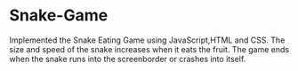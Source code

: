 # Snake-Game
Implemented the Snake Eating Game using JavaScript,HTML and CSS.
The size and speed of the snake increases when it eats the fruit. The game ends when the snake runs into the screenborder or crashes into itself.
